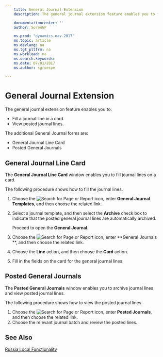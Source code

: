 ```yaml
---
    title: General Journal Extension
    description: The general journal extension feature enables you to fill a journal line on a card and to view posted journal lines.

    documentationcenter: ''
    author: SorenGP

    ms.prod: "dynamics-nav-2017"
    ms.topic: article
    ms.devlang: na
    ms.tgt_pltfrm: na
    ms.workload: na
    ms.search.keywords:
    ms.date: 07/01/2017
    ms.author: sgroespe

---
```

# General Journal Extension
The general journal extension feature enables you to:  

- Fill a journal line in a card.  
- View posted journal lines.  

The additional General Journal forms are:  

- General Journal Line Card  
- Posted General Journals  

## General Journal Line Card  
The **General Journal Line Card** window enables you to fill journal lines on a card.  

The following procedure shows how to fill the journal lines.  

1.  Choose the ![Search for Page or Report](../../media/ui-search/search_small.png "Search for Page or Report icon") icon, enter **General Journal Templates**, and then choose the related link.  
2.  Select a journal template, and then select the **Archive** check box to indicate that the posted general journal lines are automatically archived.  

    Proceed to open the **General Journal**.  

3. Choose the ![Search for Page or Report](../../media/ui-search/search_small.png "Search for Page or Report icon") icon, enter **General Journals **, and then choose the related link.  
4.  Choose the **Line** action, and then choose the **Card** action.  
5.  Fill in the fields on the card for the general journal lines.  

## Posted General Journals  
The **Posted General Journals** window enables you to archive journal lines and view posted journal lines.  

The following procedure shows how to view the posted journal lines.  

1.  Choose the ![Search for Page or Report](../../media/ui-search/search_small.png "Search for Page or Report icon") icon, enter **Posted Journals**, and then choose the related link.  
2.  Choose the relevant journal batch and review the posted lines.

## See Also
[Russia Local Functionality](russia-local-functionality.md)
